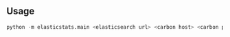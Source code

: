 Usage
-----
```python
python -m elasticstats.main <elasticsearch url> <carbon host> <carbon pickle port> <key prefix> 
```
